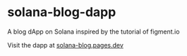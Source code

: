 # solana-blog-dapp
A blog dApp on Solana inspired by the tutorial of figment.io

Visit the dapp at [solana-blog.pages.dev](https://solana-blog.pages.dev)
